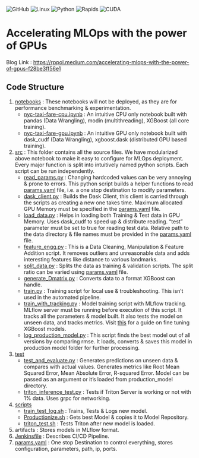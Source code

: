![GitHub](https://img.shields.io/github/license/rppol/MLOps_GPU)
![Linux](https://svgshare.com/i/Zhy.svg)
![Python](https://upload.wikimedia.org/wikipedia/commons/a/a5/Blue_Python_3.8_Shield_Badge.svg)
![Rapids](https://img.shields.io/badge/rapids-21.10-blueviolet)
![CUDA](https://img.shields.io/badge/CUDA-11.2-brightgreen)

# Accelerating MLOps with the power of GPUs

Blog Link :  https://rppol.medium.com/accelerating-mlops-with-the-power-of-gpus-f28be3ff56e1

## Code Structure

 1.  [notebooks](https://github.com/rppol/MLOps_GPU/tree/main/notebooks)  : These notebooks will not be deployed, as they are for performance benchmarking & experimentation.
	 -   [nyc-taxi-fare-cpu.ipynb](https://github.com/rppol/MLOps_GPU/blob/main/notebooks/nyc-taxi-fare-cpu.ipynb) : An intuitive CPU only notebook built with pandas (Data Wrangling), modin (multithreading), XGBoost (all core training).
		-   [nyc-taxi-fare-gpu.ipynb](https://github.com/rppol/MLOps_GPU/blob/main/notebooks/nyc-taxi-fare-gpu.ipynb) : An intuitive GPU only notebook built with dask_cudf (Data Wrangling), xgboost.dask (distributed GPU based training).
 2. [src](https://github.com/rppol/MLOps_GPU/tree/main/src) : This folder contains all the source files. We have modularized above notebook to make it easy to configure for MLOps deployment. Every major function is split into intuitively named python scripts. Each script can be run independently.
	-   [read_params.py](https://github.com/rppol/MLOps_GPU/blob/main/src/read_params.py) : Changing hardcoded values can be very annoying & prone to errors. This python script builds a helper functions to read [params.yaml](https://github.com/rppol/MLOps_GPU/blob/main/params.yaml) file, i.e. a one stop destination to modify parameters.
	-   [dask_client.py](https://github.com/rppol/MLOps_GPU/blob/main/src/dask_client.py) : Builds the Dask Client, this client is carried through the scripts as creating a new one takes time. Maximum allocated GPU Memory must be specified in the [params.yaml](https://github.com/rppol/MLOps_GPU/blob/main/params.yaml) file.
	-   [load_data.py](https://github.com/rppol/MLOps_GPU/blob/main/src/load_data.py) : Helps in loading both Training & Test data in GPU Memory. Uses dask_cudf to speed up & distribute reading. “test” parameter must be set to true for reading test data. Relative path to the data directory & file names must be provided in the [params.yaml](https://github.com/rppol/MLOps_GPU/blob/main/params.yaml) file.
	-   [feature_engg.py](https://github.com/rppol/MLOps_GPU/blob/main/src/feature_engg.py) : This is a Data Cleaning, Manipulation & Feature Addition script. It removes outliers and unreasonable data and adds interesting features like distance to various landmarks.
	-   [split_data.py](https://github.com/rppol/MLOps_GPU/blob/main/src/split_data.py) : Splits the data as training & validation scripts. The split ratio can be varied using [params.yaml](https://github.com/rppol/MLOps_GPU/blob/main/params.yaml) file.
	-   [generate_Dmatrix.py](https://github.com/rppol/MLOps_GPU/blob/main/src/generate_Dmatrix.py) : Converts data to a format XGBoost can handle.
	-   [train.py](https://github.com/rppol/MLOps_GPU/blob/main/src/train.py) : Training script for local use & troubleshooting. This isn’t used in the automated pipeline.
	-   [train_with_tracking.py](https://github.com/rppol/MLOps_GPU/blob/main/src/train_with_tracking.py) : Model training script with MLflow tracking. MLflow server must be running before execution of this script. It tracks all the parameters & model built. It also tests the model on unseen data, and tracks metrics. Visit [this](https://towardsdatascience.com/xgboost-fine-tune-and-optimize-your-model-23d996fab663) for a guide on fine tuning XGBoost models.
	-   [log_production_model.py](https://github.com/rppol/MLOps_GPU/blob/main/src/log_production_model.py) : This script finds the best model out of all versions by comparing rmse. It loads, converts & saves this model in production model folder for further processing.
 3. [test](https://github.com/rppol/MLOps_GPU/tree/main/test)
	 -   [test_and_evaluate.py](https://github.com/rppol/MLOps_GPU/blob/main/test/test_and_evaluate.py) : Generates predictions on unseen data & compares with actual values. Generates metrics like Root Mean Squared Error, Mean Absolute Error, R-squared Error. Model can be passed as an argument or it’s loaded from production_model directory.
	-   [triton_inference_test.py](https://github.com/rppol/MLOps_GPU/blob/main/test/triton_inference_test.py) : Tests if Triton Server is working or not with 1% data. Uses grpc for networking.
 4. [scripts](https://github.com/rppol/MLOps_GPU/tree/main/scripts)
	-   [train_test_log.sh](https://github.com/rppol/MLOps_GPU/blob/main/scripts/train_test_log.sh) : Trains, Tests & Logs new model.
	-   [Productionize.sh](https://github.com/rppol/MLOps_GPU/blob/main/scripts/Productionize.sh) : Gets best Model & copies it to Model Repository.
	-   [triton_test.sh](https://github.com/rppol/MLOps_GPU/blob/main/scripts/triton_test.sh) : Tests Triton after new model is loaded.
 6. artifacts  : Stores models in MLflow format.
 7. [Jenkinsfile](https://github.com/rppol/MLOps_GPU/blob/main/Jenkinsfile) : Describes CI/CD Pipeline.
 8. [params.yaml](https://github.com/rppol/MLOps_GPU/blob/main/params.yaml) : One stop Destination to control everything, stores configuration, parameters, path, ip, ports.
